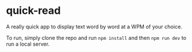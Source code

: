 # quick-read
A really quick app to display text word by word at a WPM of your choice.

To run, simply clone the repo and run `npm install` and then `npm run dev` to run a local server.

